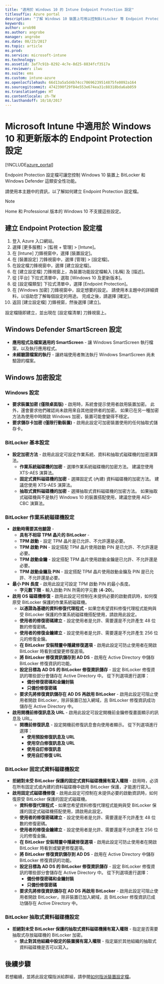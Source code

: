 ```yaml
---
title: "適用於 Windows 10 的 Intune Endpoint Protection 設定"
titlesuffix: Azure portal
description: "了解 Windows 10 裝置上可用以控制BitLocker 等 Endpoint Protection 設定的 Intune 設定。"
keywords: 
author: arob98
ms.author: angrobe
manager: angrobe
ms.date: 08/23/2017
ms.topic: article
ms.prod: 
ms.service: microsoft-intune
ms.technology: 
ms.assetid: 3af7c91b-8292-4c7e-8d25-8834fcf3517a
ms.reviewer: ilwu
ms.suite: ems
ms.custom: intune-azure
ms.openlocfilehash: 66d13a5a5d4b74cc70696239514875fe0092a164
ms.sourcegitcommit: 4742390f29f84e553e674ea31c88318bda6ab059
ms.translationtype: HT
ms.contentlocale: zh-TW
ms.lasthandoff: 10/18/2017
---
```

# <a name="endpoint-protection-settings-for-windows-10-and-later-in-microsoft-intune"></a>Microsoft Intune 中適用於 Windows 10 和更新版本的 Endpoint Protection 設定

[!INCLUDE[azure_portal](./includes/azure_portal.md)]

Endpoint Protection 設定檔可讓您控制 Windows 10 裝置上 BitLocker 和 Windows Defender 這類安全性功能。

請使用本主題中的資訊，以了解如何建立 Endpoint Protection 設定檔。

> [!Note]
> Home 和 Professional 版本的 Windows 10 不支援這些設定。

## <a name="create-an-endpoint-protection-profile"></a>建立 Endpoint Protection 設定檔

1. 登入 Azure 入口網站。
2. 選擇 [更多服務]  >  [監視 + 管理]  >  [Intune]。
3. 在 [Intune] 刀鋒視窗中，選擇 [裝置設定]。
2. 在 [裝置設定] 刀鋒視窗中，選擇 [管理]  >  [設定檔]。
3. 在設定檔刀鋒視窗中，選擇 [建立設定檔]。
4. 在 [建立設定檔] 刀鋒視窗上，為裝置功能設定檔輸入 [名稱] 及 [描述]。
5. 從 [平台] 下拉式清單中，選取 [Windows 10 及更新版本]。
6. 從 [設定檔類型] 下拉式清單中，選擇 [Endpoint Protection]。
7. 在 [Windows 加密] 刀鋒視窗中，設定想要的設定。 請使用本主題中的詳細資料，以協助您了解每個設定的用途。 完成之後，請選擇 [確定]。
8. 返回 [建立設定檔] 刀鋒視窗，然後選擇 [建立]。

設定檔隨即建立，並出現在 [設定檔清單] 刀鋒視窗上。

## <a name="windows-defender-smartscreen-settings"></a>Windows Defender SmartScreen 設定

- **應用程式及檔案適用的 SmartScreen** - 讓 Windows SmartScreen 執行檔案，以及執行應用程式。
- **未經驗證檔案的執行** - 讓終端使用者無法執行 Windows SmartScreen 尚未驗證的檔案。

## <a name="windows-encryption-settings"></a>Windows 加密設定

### <a name="windows-settings"></a>Windows 設定

- **要求裝置加密 (僅限桌面版)** - 啟用時，系統會提示使用者啟用裝置加密。 此外，還會要求他們確認尚未啟用來自其他提供者的加密。 如果已在另一種加密方法為使用中時開啟 Windows 加密，裝置可能會變得不穩定。
- **要求儲存卡加密 (僅限行動裝置)** - 啟用此設定可加密裝置使用的任何抽取式儲存卡。


### <a name="bitlocker-base-settings"></a>BitLocker 基本設定

- **設定加密方法** - 啟用此設定可設定作業系統、資料和抽取式磁碟機的加密演算法。
    - **作業系統磁碟機的加密** - 選擇作業系統磁碟機的加密方法。 建議您使用 XTS-AES 演算法。
    - **固定式資料磁碟機的加密** - 選擇固定式 (內建) 資料磁碟機的加密方法。 建議您使用 XTS-AES 演算法。
    - **抽取式資料磁碟機的加密** - 選擇抽取式資料磁碟機的加密方法。 如果抽取式磁碟機與不是執行 Windows 10 的裝置搭配使用，建議您使用 AES-CBC 演算法。


### <a name="bitlocker-os-drive-settings"></a>BitLocker 作業系統磁碟機設定

- **啟動時需要其他驗證** -
    - **具有不相容 TPM 晶片的 BitLocker** -
    - **TPM 啟動** - 設定 TPM 晶片是已允許、不允許還是必要。
    - **TPM 啟動 PIN** - 設定搭配 TPM 晶片使用啟動 PIN 是已允許、不允許還是必要。
    - **TPM 啟動金鑰** - 設定搭配 TPM 晶片使用啟動金鑰是已允許、不允許還是必要。
    - **TPM 啟動金鑰及 PIN** - 設定搭配 TPM 晶片使用啟動金鑰及 PIN 是已允許、不允許還是必要。
- **最小 PIN 長度** - 啟用此設定可設定 TPM 啟動 PIN 的最小長度。
    - **字元數下限** - 輸入啟動 PIN 所需的字元數 (**4**-**20**)。
- **啟用 OS 磁碟機修復** - 啟用此設定可控制在未提供必要的啟動資訊時，如何復原受 BitLocker 保護的作業系統磁碟機。
    - **以憑證為基礎的資料修復代理程式** - 如果您希望資料修復代理程式能夠與受 BitLocker 保護的作業系統磁碟機搭配使用，請啟用此設定。
    - **使用者的修復密碼建立** - 設定使用者是允許、需要還是不允許產生 48 位數的修復密碼。
    - **使用者的修復金鑰建立** - 設定使用者是允許、需要還是不允許產生 256 位元的修復金鑰。
    - **在 BitLocker 安裝精靈中隱藏修復選項** - 啟用此設定可防止使用者在開啟 BitLocker 時看到或變更修復選項。
    - **將 BitLocker 修復資訊儲存到 AD DS** - 啟用在 Active Directory 中儲存 BitLocker 修復資訊的功能。
    - **設定目標為 AD DS 的 BitLocker 修復資訊儲存** - 設定 BitLocker 修復資訊的哪些部分會儲存在 Active Directory 中。 從下列選項進行選擇：
        - **備份修復密碼和金鑰封裝**
        - **只備份修復密碼**
    - **要求先將修復資訊儲存在 AD DS 再啟用 BitLocker** - 啟用此設定可阻止使用者開啟 BitLocker，除非裝置已加入網域，且 BitLocker 修復資訊成功儲存在 Active Directory 中。
- **啟用開機前修復訊息及 URL** - 啟用此設定可設定開機前金鑰修復畫面顯示的訊息及 URL。
    - **開機前修復訊息** - 設定開機前修復訊息會向使用者顯示。 從下列選項進行選擇：
        - **使用預設修復訊息及 URL**
        - **使用空白修復訊息及 URL**
        - **使用自訂修復訊息**
        - **使用自訂修復 URL**


### <a name="bitlocker-fixed-data-drive-settings"></a>BitLocker 固定式資料磁碟機設定

- **拒絕對未受 BitLocker 保護的固定式資料磁碟機擁有寫入權限** - 啟用時，必須在所有固定式或內建的資料磁碟機中啟用 BitLocker 保護，才能進行寫入。
- **啟用固定式磁碟機修復** - 啟用此設定可控制在未提供必要的啟動資訊時，如何復原受 BitLocker 保護的固定式磁碟機。
    - **資料修復代理程式** - 如果您希望資料修復代理程式能夠與受 BitLocker 保護的固定式磁碟機搭配使用，請啟用此設定。
    - **使用者的修復密碼建立** - 設定使用者是允許、需要還是不允許產生 48 位數的修復密碼。  
    - **使用者的修復金鑰建立** - 設定使用者是允許、需要還是不允許產生 256 位元的修復金鑰。
    - **在 BitLocker 安裝精靈中隱藏修復選項** - 啟用此設定可防止使用者在開啟 BitLocker 時看到或變更修復選項。
    - **將 BitLocker 修復資訊儲存到 AD DS** - 啟用在 Active Directory 中儲存 BitLocker 修復資訊的功能。
    - **設定目標為 AD DS 的 BitLocker 修復資訊儲存** - 設定 BitLocker 修復資訊的哪些部分會儲存在 Active Directory 中。 從下列選項進行選擇：
        - **備份修復密碼和金鑰封裝**
        - **只備份修復密碼**
    - **要求先將修復資訊儲存在 AD DS 再啟用 BitLocker** - 啟用此設定可阻止使用者開啟 BitLocker，除非裝置已加入網域，且 BitLocker 修復資訊已成功儲存在 Active Directory 中。


### <a name="bitlocker-removable-data-drive-settings"></a>BitLocker 抽取式資料磁碟機設定

- **拒絕對未受 BitLocker 保護的抽取式資料磁碟機擁有寫入權限** - 指定是否需要抽取式存放磁碟機的 BitLocker 加密。
    - **禁止對其他組織中設定的裝置擁有寫入權限** - 指定屬於其他組織的抽取式資料磁碟機是否可以寫入。



## <a name="next-steps"></a>後續步驟

若想繼續，並將此設定檔指派給群組，請參閱[如何指派裝置設定檔](device-profile-assign.md)。
